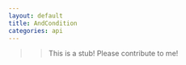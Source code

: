 ```yaml
---
layout: default
title: AndCondition
categories: api
---
```


>>This is a stub!  Please contribute to me!
